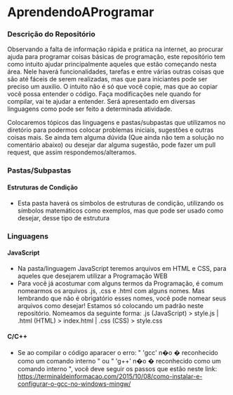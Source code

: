 # AprendendoAProgramar

### Descrição do Repositório
Observando a falta de informação rápida e prática na internet, ao procurar ajuda para programar coisas básicas de programação, este repositório tem como intuito ajudar principalmente aqueles que estão começando nesta área. Nele haverá funcionalidades, tarefas e entre várias outras coisas que são até fáceis de serem realizadas, mas que para iniciantes pode ser preciso um auxilio.  O intuito não é só que você copie, mas que ao copiar você possa entender o código. Faça modificações nele quando for compilar, vai te ajudar a entender. Será apresentado em diversas linguagens como pode ser feito a determinada atividade.

Colocaremos tópicos das linguagens e pastas/subpastas que utilizamos no diretório para podermos colocar problemas iniciais, sugestões e outras coisas mais. Se ainda tem alguma dúvida (Que ainda não tem a solução no comentário abaixo) ou desejar dar alguma sugestão, pode fazer um pull request, que assim respondemos/alteramos.


### Pastas/Subpastas
#### Estruturas de Condição
- Esta pasta haverá os símbolos de estruturas de condição, utilizando os símbolos matemáticos como exemplos, mas que pode ser usado como desejar, desse tipo de estrutura


### Linguagens
#### JavaScript
- Na pasta/linguagem JavaScript teremos arquivos em HTML e CSS, para aqueles que desejarem utilizar a Programação WEB
- Para você já acostumar com alguns termos da Programação, é comum nomearmos os arquivos .js, .css e .html com alguns nomes. Mas lembrando que não é obrigatório esses nomes, você pode nomear seus arquivos como desejar! Estamos só colocando um padrão neste repositório. Nomeamos da seguinte forma: .js (JavaScript) > style.js | .html (HTML) > index.html | .css (CSS) > style.css

#### C/C++
- Se ao compilar o código aparacer o erro: " 'gcc' n�o � reconhecido como um comando interno " ou " 'g++' n�o � reconhecido como um comando interno ", você deve seguir os passos que estão neste link: https://terminaldeinformacao.com/2015/10/08/como-instalar-e-configurar-o-gcc-no-windows-mingw/
